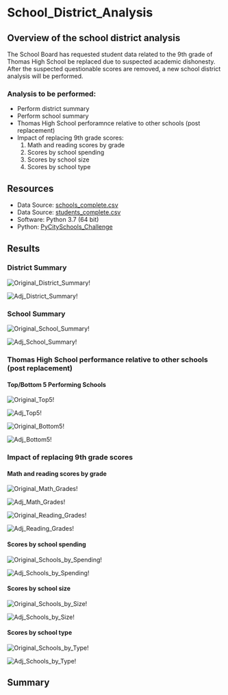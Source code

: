 # School_District_Analysis

## Overview of the school district analysis
The School Board has requested student data related to the 9th grade of Thomas High School be replaced due to suspected academic dishonesty.  After the suspected questionable scores are removed, a new school district analysis will be performed.

### Analysis to be performed:
- Perform district summary
- Perform school summary
- Thomas High School perforamnce relative to other schools (post replacement)
- Impact of replacing 9th grade scores:
  1. Math and reading scores by grade
  2. Scores by school spending
  3. Scores by school size
  4. Scores by school type

## Resources
- Data Source: [schools_complete.csv](https://github.com/nkinsler/School_District_Analysis/blob/main/Resources/schools_complete.csv)
- Data Source: [students_complete.csv](https://github.com/nkinsler/School_District_Analysis/blob/main/Resources/schools_complete.csv)
- Software: Python 3.7 (64 bit)
- Python: [PyCitySchools_Challenge](https://github.com/nkinsler/School_District_Analysis/blob/main/PyCitySchools_Challenge.ipynb)

## Results

### District Summary
![Original_District_Summary](https://github.com/nkinsler/School_District_Analysis/blob/main/Analysis/Original_District_Summary.png)!

![Adj_District_Summary](https://github.com/nkinsler/School_District_Analysis/blob/main/Analysis/Adj_District_Summary.png)!

### School Summary
![Original_School_Summary](https://github.com/nkinsler/School_District_Analysis/blob/main/Analysis/Original_School_Summary.png)!

![Adj_School_Summary](https://github.com/nkinsler/School_District_Analysis/blob/main/Analysis/Adj_School_Summary.png)!

### Thomas High School performance relative to other schools (post replacement)

#### Top/Bottom 5 Performing Schools
![Original_Top5](https://github.com/nkinsler/School_District_Analysis/blob/main/Analysis/Original_Top5.png)!

![Adj_Top5](https://github.com/nkinsler/School_District_Analysis/blob/main/Analysis/Adj_Top5.png)!

![Original_Bottom5](https://github.com/nkinsler/School_District_Analysis/blob/main/Analysis/Original_Bottom5.png)!

![Adj_Bottom5](https://github.com/nkinsler/School_District_Analysis/blob/main/Analysis/Adj_Bottom5.png)!

### Impact of replacing 9th grade scores

#### Math and reading scores by grade
![Original_Math_Grades](https://github.com/nkinsler/School_District_Analysis/blob/main/Analysis/Original_Math_Grades.png)!

![Adj_Math_Grades](https://github.com/nkinsler/School_District_Analysis/blob/main/Analysis/Adj_Math_Grades.png)!

![Original_Reading_Grades](https://github.com/nkinsler/School_District_Analysis/blob/main/Analysis/Original_Reading_Scores.png)!

![Adj_Reading_Grades](https://github.com/nkinsler/School_District_Analysis/blob/main/Analysis/Adj_Reading_Scores.png)!

#### Scores by school spending
![Original_Schools_by_Spending](https://github.com/nkinsler/School_District_Analysis/blob/main/Analysis/Original_Scores_by_Spending.png)!

![Adj_Schools_by_Spending](https://github.com/nkinsler/School_District_Analysis/blob/main/Analysis/Adj_Scores_by_Spending.png)!

#### Scores by school size
![Original_Schools_by_Size](https://github.com/nkinsler/School_District_Analysis/blob/main/Analysis/Original_Scores_by_School_Size.png)!

![Adj_Schools_by_Size](https://github.com/nkinsler/School_District_Analysis/blob/main/Analysis/Adj_Scores_by_Size.png)!

#### Scores by school type
![Original_Schools_by_Type](https://github.com/nkinsler/School_District_Analysis/blob/main/Analysis/Original_Scores_by_Type.png)!

![Adj_Schools_by_Type](https://github.com/nkinsler/School_District_Analysis/blob/main/Analysis/Adj_Scores_by_Type.png)!

## Summary




